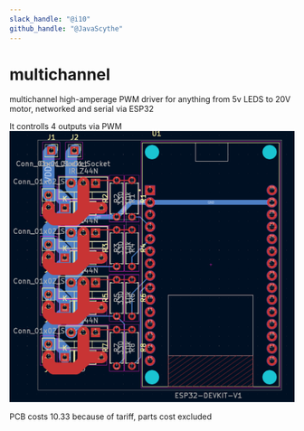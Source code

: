 ```yaml
---
slack_handle: "@i10"
github_handle: "@JavaScythe"
---
```


# multichannel

multichannel high-amperage PWM driver for anything from 5v LEDS to 20V motor, networked and serial via ESP32

It controlls 4 outputs via PWM
![alt text](image.png)

PCB costs 10.33 because of tariff, parts cost excluded